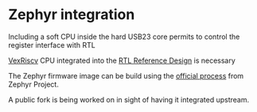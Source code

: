 # Zephyr integration

Including a soft CPU inside the hard USB23 core permits to control the register
interface with RTL

[VexRiscv](https://github.com/SpinalHDL/VexRiscv#area-usage-and-maximal-frequency)
CPU integrated into the [RTL Reference Design](rtl_reference_design.md) is
necessary

The Zephyr firmware image can be build using the
[official process](https://docs.zephyrproject.org/latest/develop/getting_started/index.html)
from Zephyr Project.

A public fork is being worked on in sight of having it integrated upstream.
